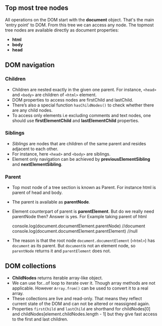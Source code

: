 ## Top most tree nodes

All operations on the DOM start with the **document** object. That's the main 'entry point' to DOM. From this tree we can access any node. The topmost tree nodes are available directly as document properties:
- **html**
- **body**
- **head**

## DOM navigation

### Children
- Children are nested exactly in the given one parent. For instance, `<head>` and `<body>` are children of `<html>` element. 
- DOM properties to access nodes are firstChild and lastChild.
- There’s also a special function `hasChildNodes()` to check whether there are any child nodes.
- To access only elements i.e excluding comments and text nodes, one should use **firstElementChild** and **lastElementChild** properties. 

### Siblings
- _Siblings_ are nodes that are children of the same parent and resides adjacent to each other.
- For instance, here `<head>` and `<body>` are siblings.
- Element only navigation can be achieved by **previousElementSibling** and **nextElementSibling**.

### Parent
- Top most node of a tree section is known as Parent. For instance html is parent of head and body. 
- The parent is available as **parentNode**. 
- Element counterpart of parent is **parentElement**. But do we really need parentNode then? Answer is yes. For Example taking parent of html

    console.log(document.documentElement.parentNode) //document
    console.log(document.documentElement.parentElement) //null
- The reason is that the root node `document.documentElement` (`<html>`) has `document` as its parent. But `document`is not an element node, so `parentNode` returns it and `parentElement` does not.


## DOM collections
- **ChildNodes** returns iterable array-like object.
- We can use for...of loop to iterate over it. Though array methods are not applicable. However `Array.from()` can be used to convert it to a real array.
- These collections are live and read-only. That means they reflect current state of the DOM and can not be altered or reassigned again.
- Properties  `firstChild`  and  `lastChild` are shorthand for childNodes[0] and childNodes[element.childNodes.length - 1] but they give fast access to the first and last children.